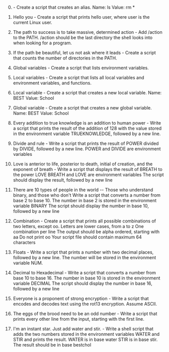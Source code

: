 0. <o> - Create a script that creates an alias.
Name: ls
Value: rm *

1. Hello you - Create a script that prints hello user, where user is the current Linux user.

2. The path to success is to take massive, determined action - Add /action to the PATH. /action should be the last directory the shell looks into when looking for a program.

3. If the path be beautiful, let us not ask where it leads - Create a script that counts the number of directories in the PATH.

4. Global variables - Create a script that lists environment variables.

5. Local variables - Create a script that lists all local variables and environment variables, and functions.

6. Local variable - Create a script that creates a new local variable.
Name: BEST
Value: School

7. Global variable - Create a script that creates a new global variable.
Name: BEST
Value: School

8. Every addition to true knowledge is an addition to human power - Write a script that prints the result of the addition of 128 with the value stored in the environment variable TRUEKNOWLEDGE, followed by a new line.

9. Divide and rule - Write a script that prints the result of POWER divided by DIVIDE, followed by a new line.
POWER and DIVIDE are environment variables

10. Love is anterior to life, posterior to death, initial of creation, and the exponent of breath - Write a script that displays the result of BREATH to the power LOVE
BREATH and LOVE are environment variables
The script should display the result, followed by a new line

11. There are 10 types of people in the world -- Those who understand binary, and those who don't
Write a script that converts a number from base 2 to base 10.
The number in base 2 is stored in the environment variable BINARY
The script should display the number in base 10, followed by a new line

12. Combination - Create a script that prints all possible combinations of two letters, except oo.
Letters are lower cases, from a to z
One combination per line
The output should be alpha ordered, starting with aa
Do not print oo
Your script file should contain maximum 64 characters

13. Floats - Write a script that prints a number with two decimal places, followed by a new line.
The number will be stored in the environment variable NUM.

14. Decimal to Hexadecimal - Write a script that converts a number from base 10 to base 16.
The number in base 10 is stored in the environment variable DECIMAL
The script should display the number in base 16, followed by a new line

15. Everyone is a proponent of strong encryption - Write a script that encodes and decodes text using the rot13 encryption. Assume ASCII.

16. The eggs of the brood need to be an odd number - Write a script that prints every other line from the input, starting with the first line.

17. I'm an instant star. Just add water and stir. - Write a shell script that adds the two numbers stored in the environment variables WATER and STIR and prints the result.
WATER is in base water
STIR is in base stir.
The result should be in base bestchol

